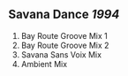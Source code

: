 ## Savana Dance *1994*

1. Bay Route Groove Mix 1
2. Bay Route Groove Mix 2
3. Savana Sans Voix Mix
4. Ambient Mix
